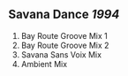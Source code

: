 ## Savana Dance *1994*

1. Bay Route Groove Mix 1
2. Bay Route Groove Mix 2
3. Savana Sans Voix Mix
4. Ambient Mix
